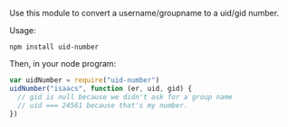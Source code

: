 Use this module to convert a username/groupname to a uid/gid number.

Usage:

```
npm install uid-number
```

Then, in your node program:

```javascript
var uidNumber = require("uid-number")
uidNumber("isaacs", function (er, uid, gid) {
  // gid is null because we didn't ask for a group name
  // uid === 24561 because that's my number.
})
```
